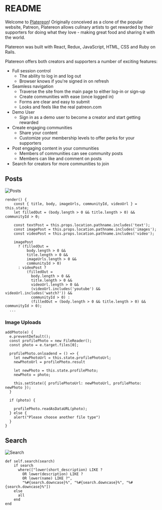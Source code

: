 # README

Welcome to [Platereon](https://platereon.herokuapp.com/)! Originally conceived as a clone of the popular website, Patreon, Platereon allows
culinary artists to get rewarded by their supporters for doing what they love - making great food and 
sharing it with the world.

Platereon was built with React, Redux, JavaScript, HTML, CSS and Ruby on Rails.

Platereon offers both creators and supporters a number of exciting features:
  * Full session control
    * The ability to log in and log out
    * Browser knows if you're signed in on refresh
  * Seamless navigation 
    * Traverse the site from the main page to either log-in or sign-up
    * Create communities with ease (once logged in)
    * Forms are clear and easy to submit
    * Looks and feels like the real patreon.com
  * Demo User
    * Sign in as a demo user to become a creator and start getting rewarded
  * Create engaging communities 
    * Share your content 
    * Customize your membership levels to offer perks for your supporters
  * Post engaging content in your communities
    * Members of communities can see community posts
    * Members can like and comment on posts
  * Search for creators for more communities to join
  
## Posts
 ![Posts](https://media2.giphy.com/media/mMxScwpJnzl9xiqKS2/giphy.gif)

```
render() {
    const { title, body, imageUrls, communityId, videoUrl } = this.state;
    let filledOut = (body.length > 0 && title.length > 0) && communityId > 0;
    
    const textPost = this.props.location.pathname.includes('text');
    const imagePost = this.props.location.pathname.includes('images');
    const videoPost = this.props.location.pathname.includes('video');
    
    imagePost
      ? (filledOut =
          body.length > 0 &&
          title.length > 0 &&
          imageUrls.length > 0 &&
          communityId > 0)
      : videoPost ? 
          (filledOut =
            body.length > 0 &&
            title.length > 0 &&
            videoUrl.length > 0 && 
            (videoUrl.includes('youtube') && videoUrl.includes('watch?')) &&
            communityId > 0) :
            (filledOut = (body.length > 0 && title.length > 0) && communityId > 0);
  ...
  ```
  ### Image Uploads
  ```
addPhoto(e) {
    e.preventDefault();
    const profilePhoto = new FileReader();
    const photo = e.target.files[0];

    profilePhoto.onloadend = () => {
      let newPhotoUrl = this.state.profilePhotoUrl;
      newPhotoUrl = profilePhoto.result

      let newPhoto = this.state.profilePhoto;
      newPhoto = photo;

      this.setState({ profilePhotoUrl: newPhotoUrl, profilePhoto: newPhoto });
    }

    if (photo) {

      profilePhoto.readAsDataURL(photo);
    } else {
      alert("Please choose another file type")
    }
  }
  ```
## Search
 ![Search](https://media3.giphy.com/media/34e8OEmx5EUng8cyv7/giphy.gif)
 
```
def self.search(search)
    if search
      where(["lower(short_description) LIKE ? 
        OR lower(description) LIKE ? 
        OR lower(name) LIKE ?", 
        "%#{search.downcase}%", "%#{search.downcase}%", "%#{search.downcase}%"])
    else
      all
    end
end
  ```

